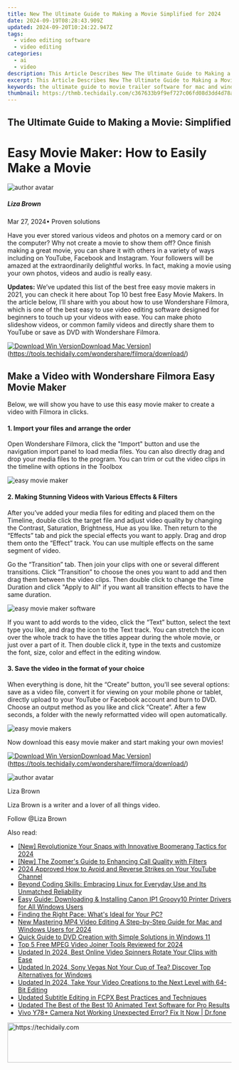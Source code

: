 ```yaml
---
title: New The Ultimate Guide to Making a Movie Simplified for 2024
date: 2024-09-19T08:28:43.909Z
updated: 2024-09-20T10:24:22.947Z
tags: 
  - video editing software
  - video editing
categories: 
  - ai
  - video
description: This Article Describes New The Ultimate Guide to Making a Movie Simplified for 2024
excerpt: This Article Describes New The Ultimate Guide to Making a Movie Simplified for 2024
keywords: the ultimate guide to movie trailer software for mac and windows,the ultimate guide to choosing a windows movie editor,the ultimate guide to finding a windows movie maker alternative for mac,the ultimate guide to making a movie simplified,the ultimate guide to mp4 tag editors for windows and mac,the ultimate guide to splice a detailed review,the ultimate guide to making movie style intros with ease
thumbnail: https://thmb.techidaily.com/c367633b9f9ef727c06fd08d3dd4d78a496570d920b7ae31f5d249d448106c6d.jpg
---
```


## The Ultimate Guide to Making a Movie: Simplified

# Easy Movie Maker: How to Easily Make a Movie

![author avatar](https://lh5.googleusercontent.com/-AIMmjowaFs4/AAAAAAAAAAI/AAAAAAAAABc/Y5UmwDaI7HU/s250-c-k/photo.jpg)

##### Liza Brown

 Mar 27, 2024• Proven solutions

Have you ever stored various videos and photos on a memory card or on the computer? Why not create a movie to show them off? Once finish making a great movie, you can share it with others in a variety of ways including on YouTube, Facebook and Instagram. Your followers will be amazed at the extraordinarily delightful works. In fact, making a movie using your own photos, videos and audio is really easy.

 **Updates:** We’ve updated this list of the best free easy movie makers in 2021, you can check it here about Top 10 best free Easy Movie Makers. In the article below, I’ll share with you about how to use Wondershare Filmora, which is one of the best easy to use video editing software designed for beginners to touch up your videos with ease. You can make photo slideshow videos, or common family videos and directly share them to YouTube or save as DVD with Wondershare Filmora.

[![Download Win Version](https://images.wondershare.com/filmora/guide/download-btn-win.jpg)](https://tools.techidaily.com/wondershare/filmora/download/)[Download Mac Version](https://images.wondershare.com/filmora/guide/download-btn-mac.jpg)](https://tools.techidaily.com/wondershare/filmora/download/)

## Make a Video with Wondershare Filmora Easy Movie Maker

Below, we will show you have to use this easy movie maker to create a video with Filmora in clicks.

#### 1\.  Import your files and arrange the order

Open Wondershare Filmora, click the "Import" button and use the navigation import panel to load media files. You can also directly drag and drop your media files to the program. You can trim or cut the video clips in the timeline with options in the Toolbox

![easy movie maker](https://images.wondershare.com/filmora/article-images/video-editor-main-interface-1.jpg)

#### 2\.  Making Stunning Videos with Various Effects & Filters

After you’ve added your media files for editing and placed them on the Timeline, double click the target file and adjust video quality by changing the Contrast, Saturation, Brightness, Hue as you like. Then return to the “Effects” tab and pick the special effects you want to apply. Drag and drop them onto the “Effect” track. You can use multiple effects on the same segment of video.

Go the “Transition” tab. Then join your clips with one or several different transitions. Click “Transition” to choose the ones you want to add and then drag them between the video clips. Then double click to change the Time Duration and click "Apply to All" if you want all transition effects to have the same duration.

![easy movie maker software](https://images.wondershare.com/filmora/article-images/adjust-the-effects.jpg)

If you want to add words to the video, click the “Text” button, select the text type you like, and drag the icon to the Text track. You can stretch the icon over the whole track to have the titles appear during the whole movie, or just over a part of it. Then double click it, type in the texts and customize the font, size, color and effect in the editing window.

#### 3\. Save the video in the format of your choice

When everything is done, hit the “Create” button, you'll see several options: save as a video file, convert it for viewing on your mobile phone or tablet, directly upload to your YouTube or Facebook account and burn to DVD. Choose an output method as you like and click “Create”. After a few seconds, a folder with the newly reformatted video will open automatically.

![easy movie makers](https://images.wondershare.com/filmora/article-images/filmora9-export-options.jpg)

Now download this easy movie maker and start making your own movies!

[![Download Win Version](https://images.wondershare.com/filmora/guide/download-btn-win.jpg)](https://tools.techidaily.com/wondershare/filmora/download/)[Download Mac Version](https://images.wondershare.com/filmora/guide/download-btn-mac.jpg)](https://tools.techidaily.com/wondershare/filmora/download/)

![author avatar](https://lh5.googleusercontent.com/-AIMmjowaFs4/AAAAAAAAAAI/AAAAAAAAABc/Y5UmwDaI7HU/s250-c-k/photo.jpg)

Liza Brown

Liza Brown is a writer and a lover of all things video.

Follow @Liza Brown

<ins class="adsbygoogle"
      style="display:block"
      data-ad-client="ca-pub-7571918770474297"
      data-ad-slot="8358498916"
      data-ad-format="auto"
      data-full-width-responsive="true"></ins>

<span class="atpl-alsoreadstyle">Also read:</span>
<div><ul>
<li><a href="https://snapchat-videos.techidaily.com/new-revolutionize-your-snaps-with-innovative-boomerang-tactics-for-2024/"><u>[New] Revolutionize Your Snaps with Innovative Boomerang Tactics for 2024</u></a></li>
<li><a href="https://some-approaches.techidaily.com/new-the-zoomers-guide-to-enhancing-call-quality-with-filters/"><u>[New] The Zoomer's Guide to Enhancing Call Quality with Filters</u></a></li>
<li><a href="https://youtube-zero.techidaily.com/approved-how-to-avoid-and-reverse-strikes-on-your-youtube-channel/"><u>2024 Approved How to Avoid and Reverse Strikes on Your YouTube Channel</u></a></li>
<li><a href="https://eaxpv-info.techidaily.com/beyond-coding-skills-embracing-linux-for-everyday-use-and-its-unmatched-reliability/"><u>Beyond Coding Skills: Embracing Linux for Everyday Use and Its Unmatched Reliability</u></a></li>
<li><a href="https://driver-download.techidaily.com/easy-guide-downloading-and-installing-canon-ip1-groovy10-printer-drivers-for-all-windows-users/"><u>Easy Guide: Downloading & Installing Canon IP1 Groovy10 Printer Drivers for All Windows Users</u></a></li>
<li><a href="https://techno-recovery.techidaily.com/finding-the-right-pace-whats-ideal-for-your-pc/"><u>Finding the Right Pace: What's Ideal for Your PC?</u></a></li>
<li><a href="https://ai-driven-video-production.techidaily.com/new-mastering-mp4-video-editing-a-step-by-step-guide-for-mac-and-windows-users-for-2024/"><u>New Mastering MP4 Video Editing A Step-by-Step Guide for Mac and Windows Users for 2024</u></a></li>
<li><a href="https://discover-able.techidaily.com/quick-guide-to-dvd-creation-with-simple-solutions-in-windows-11/"><u>Quick Guide to DVD Creation with Simple Solutions in Windows 11</u></a></li>
<li><a href="https://ai-driven-video-production.techidaily.com/top-5-free-mpeg-video-joiner-tools-reviewed-for-2024/"><u>Top 5 Free MPEG Video Joiner Tools Reviewed for 2024</u></a></li>
<li><a href="https://ai-driven-video-production.techidaily.com/updated-in-2024-best-online-video-spinners-rotate-your-clips-with-ease/"><u>Updated In 2024, Best Online Video Spinners Rotate Your Clips with Ease</u></a></li>
<li><a href="https://ai-driven-video-production.techidaily.com/updated-in-2024-sony-vegas-not-your-cup-of-tea-discover-top-alternatives-for-windows/"><u>Updated In 2024, Sony Vegas Not Your Cup of Tea? Discover Top Alternatives for Windows</u></a></li>
<li><a href="https://ai-driven-video-production.techidaily.com/updated-in-2024-take-your-video-creations-to-the-next-level-with-64-bit-editing/"><u>Updated In 2024, Take Your Video Creations to the Next Level with 64-Bit Editing</u></a></li>
<li><a href="https://ai-driven-video-production.techidaily.com/updated-subtitle-editing-in-fcpx-best-practices-and-techniques/"><u>Updated Subtitle Editing in FCPX Best Practices and Techniques</u></a></li>
<li><a href="https://ai-driven-video-production.techidaily.com/updated-the-best-of-the-best-10-animated-text-software-for-pro-results/"><u>Updated The Best of the Best 10 Animated Text Software for Pro Results</u></a></li>
<li><a href="https://howto.techidaily.com/vivo-y78plus-camera-not-working-unexpected-error-fix-it-now-drfone-by-drfone-fix-android-problems-fix-android-problems/"><u>Vivo Y78+ Camera Not Working Unexpected Error? Fix It Now | Dr.fone</u></a></li>
</ul></div>

<!-- affiliate ads begin -->
<a href="https://ephamedtechinc.pxf.io/c/5597632/2136618/26400" target="_top" id="2136618">
  <img src="//a.impactradius-go.com/display-ad/26400-2136618" border="0" alt="https://techidaily.com" width="728" height="90"/>
</a>
<img height="0" width="0" src="https://ephamedtechinc.pxf.io/i/5597632/2136618/26400" style="position:absolute;visibility:hidden;" border="0" />
<!-- affiliate ads end -->

